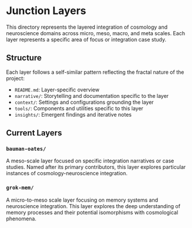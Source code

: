 # Junction Layers

This directory represents the layered integration of cosmology and neuroscience domains across micro, meso, macro, and meta scales. Each layer represents a specific area of focus or integration case study.

## Structure

Each layer follows a self-similar pattern reflecting the fractal nature of the project:

- `README.md`: Layer-specific overview
- `narrative/`: Storytelling and documentation specific to the layer
- `context/`: Settings and configurations grounding the layer
- `tools/`: Components and utilities specific to this layer
- `insights/`: Emergent findings and iterative notes

## Current Layers

### `bauman-oates/`

A meso-scale layer focused on specific integration narratives or case studies. Named after its primary contributors, this layer explores particular instances of cosmology-neuroscience integration.

### `grok-mem/`

A micro-to-meso scale layer focusing on memory systems and neuroscience integration. This layer explores the deep understanding of memory processes and their potential isomorphisms with cosmological phenomena.
